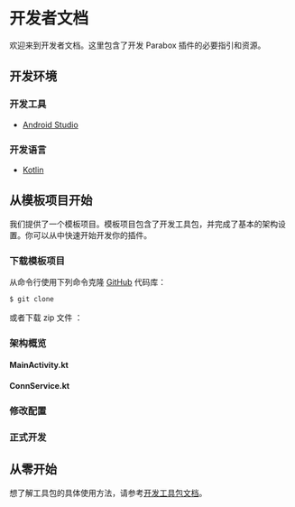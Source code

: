 # 开发者文档

欢迎来到开发者文档。这里包含了开发 Parabox 插件的必要指引和资源。

## 开发环境

### 开发工具

- [Android Studio](https://developer.android.com/studio)

### 开发语言

- [Kotlin](https://kotlinlang.org/)

## 从模板项目开始

我们提供了一个模板项目。模板项目包含了开发工具包，并完成了基本的架构设置。你可以从中快速开始开发你的插件。

### 下载模板项目

从命令行使用下列命令克隆 [GitHub]() 代码库：
```bash
$ git clone
```
或者下载 zip 文件 ：


### 架构概览

#### MainActivity.kt
#### ConnService.kt

### 修改配置

### 正式开发

## 从零开始

想了解工具包的具体使用方法，请参考[开发工具包文档](/parabox-development-kit)。